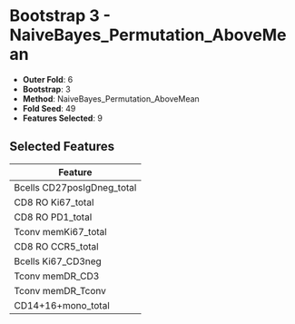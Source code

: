 # Bootstrap 3 - NaiveBayes_Permutation_AboveMean

- **Outer Fold**: 6
- **Bootstrap**: 3
- **Method**: NaiveBayes_Permutation_AboveMean
- **Fold Seed**: 49
- **Features Selected**: 9

## Selected Features

| Feature |
|---------|
| Bcells CD27posIgDneg_total |
| CD8 RO Ki67_total |
| CD8 RO PD1_total |
| Tconv memKi67_total |
| CD8 RO CCR5_total |
| Bcells Ki67_CD3neg |
| Tconv memDR_CD3 |
| Tconv memDR_Tconv |
| CD14+16+mono_total |
